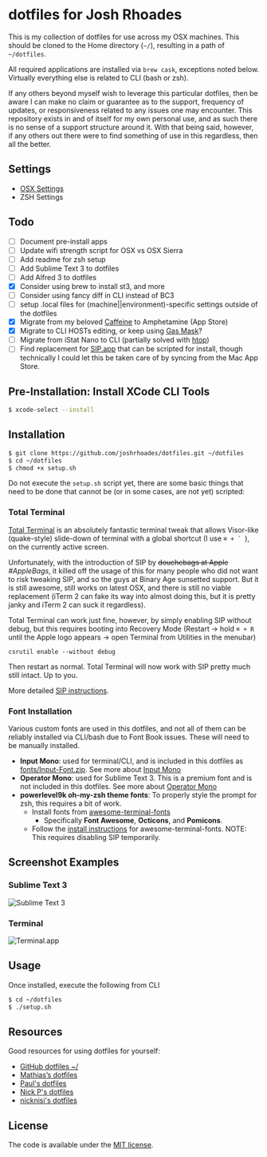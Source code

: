 # dotfiles for Josh Rhoades
This is my collection of dotfiles for use across my OSX machines. This should be cloned to the Home directory (`~/`), resulting in a path of `~/dotfiles`.

All required applications are installed via `brew cask`, exceptions noted below. Virtually everything else is related to CLI (bash or zsh).

If any others beyond myself wish to leverage this particular dotfiles, then be aware I can make no claim or guarantee as to the support, frequency of updates, or responsiveness related to any issues one may encounter. This repository exists in and of itself for my own personal use, and as such there is no sense of a support structure around it. With that being said, however, if any others out there were to find something of use in this regardless, then all the better.

## Settings
- [OSX Settings](readme.osx.md)
- ZSH Settings

## Todo
- [ ] Document pre-install apps
- [ ] Update wifi strength script for OSX vs OSX Sierra
- [ ] Add readme for zsh setup
- [ ] Add Sublime Text 3 to dotfiles
- [ ] Add Alfred 3 to dotfiles
- [x] Consider using brew to install st3, and more
- [ ] Consider using fancy diff in CLI instead of BC3
- [ ] setup .local files for (machine||environment)-specific settings outside of the dotfiles
- [x] Migrate from my beloved [Caffeine](http://lightheadsw.com/caffeine/) to Amphetamine (App Store)
- [x] Migrate to CLI HOSTs editing, or keep using [Gas Mask](https://github.com/2ndalpha/gasmask)?
- [ ] Migrate from iStat Nano to CLI (partially solved with [htop](https://github.com/hishamhm/htop))
- [ ] Find replacement for [SIP.app](http://sipapp.io/) that can be scripted for install, though technically I could let this be taken care of by syncing from the Mac App Store.

## Pre-Installation: Install XCode CLI Tools
```sh
$ xcode-select --install
```

## Installation
```sh
$ git clone https://github.com/joshrhoades/dotfiles.git ~/dotfiles
$ cd ~/dotfiles
$ chmod +x setup.sh
```

Do not execute the `setup.sh` script yet, there are some basic things that need to be done that cannot be (or in some cases, are not yet) scripted:

### Total Terminal
[Total Terminal](http://totalterminal.binaryage.com/) is an absolutely fantastic terminal tweak that allows Visor-like (quake-style) slide-down of terminal with a global shortcut (I use ``⌘ + ` ``), on the currently active screen.

Unfortunately, with the introduction of SIP by ~~douchebags at Apple~~ _#AppleBags_, it killed off the usage of this for many people who did not want to risk tweaking SIP, and so the guys at Binary Age sunsetted support. But it is still awesome, still works on latest OSX, and there is still no viable replacement (iTerm 2 can fake its way into almost doing this, but it is pretty janky and iTerm 2 can suck it regardless).

Total Terminal can work just fine, however, by simply enabling SIP without debug, but this requires booting into Recovery Mode (Restart → hold `⌘ + R` until the Apple logo appears → open Terminal from Utilities in the menubar)
```
csrutil enable --without debug
```

Then restart as normal. Total Terminal will now work with SIP pretty much still intact. Up to you.

More detailed [SIP instructions](http://totalterminal.binaryage.com/#sip).

### Font Installation
Various custom fonts are used in this dotfiles, and not all of them can be reliably installed via CLI/bash due to Font Book issues. These will need to be manually installed.

- __Input Mono__: used for terminal/CLI, and is included in this dotfiles as [fonts/Input-Font.zip](fonts/Input-Font.zip). See more about [Input Mono](http://input.fontbureau.com/)
- __Operator Mono__: used for Sublime Text 3. This is a premium font and is not included in this dotfiles. See more about [Operator Mono](http://www.typography.com/blog/introducing-operator)
- __powerlevel9k oh-my-zsh theme fonts__: To properly style the prompt for zsh, this requires a bit of work.
    + Install fonts from [awesome-terminal-fonts](https://github.com/gabrielelana/awesome-terminal-fonts)
        * Specifically __Font Awesome__, __Octicons__, and __Pomicons__.
    + Follow the [install instructions](https://github.com/gabrielelana/awesome-terminal-fonts/wiki/OS-X) for awesome-terminal-fonts. NOTE: This requires disabling SIP temporarily.

## Screenshot Examples

### Sublime Text 3
![Sublime Text 3](https://raw.github.com/joshrhoades/dotfiles/master/screenshots/sublime-example.png)

### Terminal
![Terminal.app](https://raw.github.com/joshrhoades/dotfiles/master/screenshots/terminal-example.png)

## Usage
Once installed, execute the following from CLI
```sh
$ cd ~/dotfiles
$ ./setup.sh
```

## Resources
Good resources for using dotfiles for yourself:

- [GitHub dotfiles ~/](http://dotfiles.github.com/)
- [Mathias’s dotfiles](https://github.com/mathiasbynens/dotfiles)
- [Paul's dotfiles](https://github.com/paulirish/dotfiles)
- [Nick P's dotfiles](https://github.com/nicksp/dotfiles)
- [nicknisi's dotfiles](https://github.com/nicknisi/dotfiles)

## License

The code is available under the [MIT license](LICENSE).
